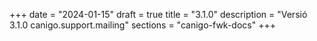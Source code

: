 +++
date        = "2024-01-15"
draft        = true
title       = "3.1.0"
description = "Versió 3.1.0 canigo.support.mailing"
sections    = "canigo-fwk-docs"
+++